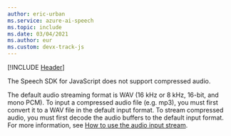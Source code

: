 ```yaml
---
author: eric-urban
ms.service: azure-ai-speech
ms.topic: include
ms.date: 03/04/2021
ms.author: eur
ms.custom: devx-track-js
---
```


[!INCLUDE [Header](../../common/javascript.md)]

The Speech SDK for JavaScript does not support compressed audio.

The default audio streaming format is WAV (16 kHz or 8 kHz, 16-bit, and mono PCM). To input a compressed audio file (e.g. mp3), you must first convert it to a WAV file in the default input format. To stream compressed audio, you must first decode the audio buffers to the default input format. For more information, see [How to use the audio input stream](../../../how-to-use-audio-input-streams.md).
